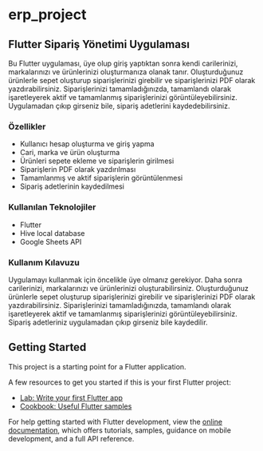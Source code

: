 # erp_project

<h2>Flutter Sipariş Yönetimi Uygulaması</h2>
<p>Bu Flutter uygulaması, üye olup giriş yaptıktan sonra kendi carilerinizi, markalarınızı ve ürünlerinizi oluşturmanıza olanak tanır. Oluşturduğunuz ürünlerle sepet oluşturup siparişlerinizi girebilir ve siparişlerinizi PDF olarak yazdırabilirsiniz. Siparişlerinizi tamamladığınızda, tamamlandı olarak işaretleyerek aktif ve tamamlanmış siparişlerinizi görüntüleyebilirsiniz. Uygulamadan çıkıp girseniz bile, sipariş adetlerini kaydedebilirsiniz.</p>
<h3>Özellikler</h3>
<ul>
  <li>Kullanıcı hesap oluşturma ve giriş yapma</li>
  <li>Cari, marka ve ürün oluşturma</li>
  <li>Ürünleri sepete ekleme ve siparişlerin girilmesi</li>
  <li>Siparişlerin PDF olarak yazdırılması</li>
  <li>Tamamlanmış ve aktif siparişlerin görüntülenmesi</li>
  <li>Sipariş adetlerinin kaydedilmesi</li>
</ul>
<h3>Kullanılan Teknolojiler</h3>
<ul>
  <li>Flutter</li>
  <li>Hive local database</li>
  <li>Google Sheets API</li>
</ul>
<h3>Kullanım Kılavuzu</h3>
<p>Uygulamayı kullanmak için öncelikle üye olmanız gerekiyor. Daha sonra carilerinizi, markalarınızı ve ürünlerinizi oluşturabilirsiniz. Oluşturduğunuz ürünlerle sepet oluşturup siparişlerinizi girebilir ve siparişlerinizi PDF olarak yazdırabilirsiniz. Siparişlerinizi tamamladığınızda, tamamlandı olarak işaretleyerek aktif ve tamamlanmış siparişlerinizi görüntüleyebilirsiniz. Sipariş adetleriniz uygulamadan çıkıp girseniz bile kaydedilir.</p>

## Getting Started

This project is a starting point for a Flutter application.

A few resources to get you started if this is your first Flutter project:

- [Lab: Write your first Flutter app](https://docs.flutter.dev/get-started/codelab)
- [Cookbook: Useful Flutter samples](https://docs.flutter.dev/cookbook)

For help getting started with Flutter development, view the
[online documentation](https://docs.flutter.dev/), which offers tutorials,
samples, guidance on mobile development, and a full API reference.

